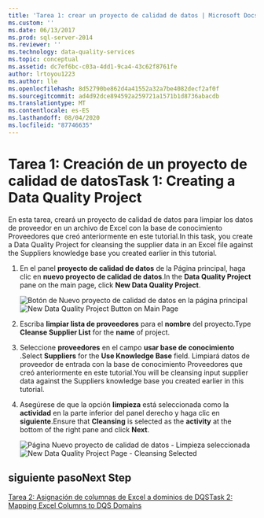 ```yaml
---
title: 'Tarea 1: crear un proyecto de calidad de datos | Microsoft Docs'
ms.custom: ''
ms.date: 06/13/2017
ms.prod: sql-server-2014
ms.reviewer: ''
ms.technology: data-quality-services
ms.topic: conceptual
ms.assetid: dc7ef6bc-c03a-4dd1-9ca4-43c62f8761fe
author: lrtoyou1223
ms.author: lle
ms.openlocfilehash: 8d52790be862d4a41552a32a7be4082decf2af0f
ms.sourcegitcommit: ad4d92dce894592a259721a1571b1d8736abacdb
ms.translationtype: MT
ms.contentlocale: es-ES
ms.lasthandoff: 08/04/2020
ms.locfileid: "87746635"
---
```

# <a name="task-1-creating-a-data-quality-project"></a><span data-ttu-id="47233-102">Tarea 1: Creación de un proyecto de calidad de datos</span><span class="sxs-lookup"><span data-stu-id="47233-102">Task 1: Creating a Data Quality Project</span></span>
  <span data-ttu-id="47233-103">En esta tarea, creará un proyecto de calidad de datos para limpiar los datos de proveedor en un archivo de Excel con la base de conocimiento Proveedores que creó anteriormente en este tutorial.</span><span class="sxs-lookup"><span data-stu-id="47233-103">In this task, you create a Data Quality Project for cleansing the supplier data in an Excel file against the Suppliers knowledge base you created earlier in this tutorial.</span></span>

1.  <span data-ttu-id="47233-104">En el panel **proyecto de calidad de datos** de la Página principal, haga clic en **nuevo proyecto de calidad de datos**.</span><span class="sxs-lookup"><span data-stu-id="47233-104">In the **Data Quality Project** pane on the main page, click **New Data Quality Project**.</span></span>

     <span data-ttu-id="47233-105">![Botón de Nuevo proyecto de calidad de datos en la página principal](../../2014/tutorials/media/et-creatingadataqualityproject-01.jpg "Botón de Nuevo proyecto de calidad de datos en la página principal")</span><span class="sxs-lookup"><span data-stu-id="47233-105">![New Data Quality Project Button on Main Page](../../2014/tutorials/media/et-creatingadataqualityproject-01.jpg "New Data Quality Project Button on Main Page")</span></span>

2.  <span data-ttu-id="47233-106">Escriba **limpiar lista de proveedores** para el **nombre** del proyecto.</span><span class="sxs-lookup"><span data-stu-id="47233-106">Type **Cleanse Supplier List** for the **name** of project.</span></span>

3.  <span data-ttu-id="47233-107">Seleccione **proveedores** en el campo **usar base de conocimiento** .</span><span class="sxs-lookup"><span data-stu-id="47233-107">Select **Suppliers** for the **Use Knowledge Base** field.</span></span> <span data-ttu-id="47233-108">Limpiará datos de proveedor de entrada con la base de conocimiento Proveedores que creó anteriormente en este tutorial.</span><span class="sxs-lookup"><span data-stu-id="47233-108">You will be cleansing input supplier data against the Suppliers knowledge base you created earlier in this tutorial.</span></span>

4.  <span data-ttu-id="47233-109">Asegúrese de que la opción **limpieza** está seleccionada como la **actividad** en la parte inferior del panel derecho y haga clic en **siguiente**.</span><span class="sxs-lookup"><span data-stu-id="47233-109">Ensure that **Cleansing** is selected as the **activity** at the bottom of the right pane and click **Next**.</span></span>

     <span data-ttu-id="47233-110">![Página Nuevo proyecto de calidad de datos - Limpieza seleccionada](../../2014/tutorials/media/et-creatingadataqualityproject-02.jpg "Página Nuevo proyecto de calidad de datos - Limpieza seleccionada")</span><span class="sxs-lookup"><span data-stu-id="47233-110">![New Data Quality Project Page - Cleansing Selected](../../2014/tutorials/media/et-creatingadataqualityproject-02.jpg "New Data Quality Project Page - Cleansing Selected")</span></span>

## <a name="next-step"></a><span data-ttu-id="47233-111">siguiente paso</span><span class="sxs-lookup"><span data-stu-id="47233-111">Next Step</span></span>
 [<span data-ttu-id="47233-112">Tarea 2: Asignación de columnas de Excel a dominios de DQS</span><span class="sxs-lookup"><span data-stu-id="47233-112">Task 2: Mapping Excel Columns to DQS Domains</span></span>](../../2014/tutorials/task-2-mapping-excel-columns-to-dqs-domains.md)


